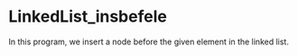 # LinkedList_insbefele
In this program, we insert a node before the given element in the linked list.
